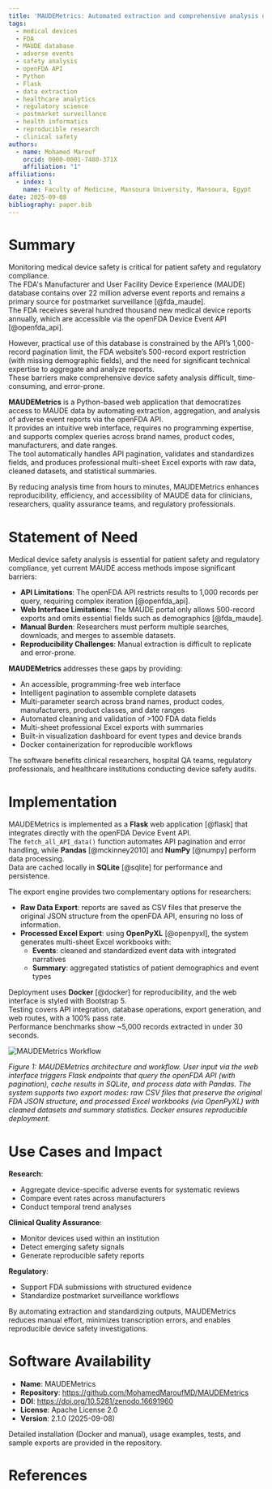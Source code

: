 ```yaml
---
title: 'MAUDEMetrics: Automated extraction and comprehensive analysis of FDA MAUDE device safety data'
tags:
  - medical devices
  - FDA
  - MAUDE database
  - adverse events
  - safety analysis
  - openFDA API
  - Python
  - Flask
  - data extraction
  - healthcare analytics
  - regulatory science
  - postmarket surveillance
  - health informatics
  - reproducible research
  - clinical safety
authors:
  - name: Mohamed Marouf
    orcid: 0000-0001-7480-371X
    affiliation: "1"
affiliations:
  - index: 1
    name: Faculty of Medicine, Mansoura University, Mansoura, Egypt
date: 2025-09-08
bibliography: paper.bib
---
```


# Summary

Monitoring medical device safety is critical for patient safety and regulatory compliance.  
The FDA's Manufacturer and User Facility Device Experience (MAUDE) database contains over 22 million adverse event reports and remains a primary source for postmarket surveillance [@fda_maude].  
The FDA receives several hundred thousand new medical device reports annually, which are accessible via the openFDA Device Event API [@openfda_api].  

However, practical use of this database is constrained by the API’s 1,000-record pagination limit, the FDA website’s 500-record export restriction (with missing demographic fields), and the need for significant technical expertise to aggregate and analyze reports.  
These barriers make comprehensive device safety analysis difficult, time-consuming, and error-prone.  

**MAUDEMetrics** is a Python-based web application that democratizes access to MAUDE data by automating extraction, aggregation, and analysis of adverse event reports via the openFDA API.  
It provides an intuitive web interface, requires no programming expertise, and supports complex queries across brand names, product codes, manufacturers, and date ranges.  
The tool automatically handles API pagination, validates and standardizes fields, and produces professional multi-sheet Excel exports with raw data, cleaned datasets, and statistical summaries.  

By reducing analysis time from hours to minutes, MAUDEMetrics enhances reproducibility, efficiency, and accessibility of MAUDE data for clinicians, researchers, quality assurance teams, and regulatory professionals.

# Statement of Need

Medical device safety analysis is essential for patient safety and regulatory compliance, yet current MAUDE access methods impose significant barriers:

- **API Limitations**: The openFDA API restricts results to 1,000 records per query, requiring complex iteration [@openfda_api].  
- **Web Interface Limitations**: The MAUDE portal only allows 500-record exports and omits essential fields such as demographics [@fda_maude].  
- **Manual Burden**: Researchers must perform multiple searches, downloads, and merges to assemble datasets.  
- **Reproducibility Challenges**: Manual extraction is difficult to replicate and error-prone.    

**MAUDEMetrics** addresses these gaps by providing:  

- An accessible, programming-free web interface  
- Intelligent pagination to assemble complete datasets  
- Multi-parameter search across brand names, product codes, manufacturers, product classes, and date ranges
- Automated cleaning and validation of >100 FDA data fields  
- Multi-sheet professional Excel exports with summaries  
- Built-in visualization dashboard for event types and device brands 
- Docker containerization for reproducible workflows  

The software benefits clinical researchers, hospital QA teams, regulatory professionals, and healthcare institutions conducting device safety audits.

# Implementation

MAUDEMetrics is implemented as a **Flask** web application [@flask] that integrates directly with the openFDA Device Event API.  
The `fetch_all_API_data()` function automates API pagination and error handling, while **Pandas** [@mckinney2010] and **NumPy** [@numpy] perform data processing.  
Data are cached locally in **SQLite** [@sqlite] for performance and persistence.  

The export engine provides two complementary options for researchers:  

- **Raw Data Export**: reports are saved as CSV files that preserve the original JSON structure from the openFDA API, ensuring no loss of information.  
- **Processed Excel Export**: using **OpenPyXL** [@openpyxl], the system generates multi-sheet Excel workbooks with:  
  - **Events**: cleaned and standardized event data with integrated narratives  
  - **Summary**: aggregated statistics of patient demographics and event types

Deployment uses **Docker** [@docker] for reproducibility, and the web interface is styled with Bootstrap 5.  
Testing covers API integration, database operations, export generation, and web routes, with a 100% pass rate.  
Performance benchmarks show ~5,000 records extracted in under 30 seconds.

![MAUDEMetrics Workflow](MAUDEMetrics_Workflow.png)

*Figure 1: MAUDEMetrics architecture and workflow. User input via the web interface triggers Flask endpoints that query the openFDA API (with pagination), cache results in SQLite, and process data with Pandas. The system supports two export modes: raw CSV files that preserve the original FDA JSON structure, and processed Excel workbooks (via OpenPyXL) with cleaned datasets and summary statistics. Docker ensures reproducible deployment.*

# Use Cases and Impact

**Research**:  
- Aggregate device-specific adverse events for systematic reviews  
- Compare event rates across manufacturers  
- Conduct temporal trend analyses  

**Clinical Quality Assurance**:  
- Monitor devices used within an institution  
- Detect emerging safety signals  
- Generate reproducible safety reports  

**Regulatory**:  
- Support FDA submissions with structured evidence  
- Standardize postmarket surveillance workflows  

By automating extraction and standardizing outputs, MAUDEMetrics reduces manual effort, minimizes transcription errors, and enables reproducible device safety investigations.

# Software Availability

- **Name**: MAUDEMetrics  
- **Repository**: <https://github.com/MohamedMaroufMD/MAUDEMetrics>  
- **DOI**: <https://doi.org/10.5281/zenodo.16691960>  
- **License**: Apache License 2.0  
- **Version**: 2.1.0 (2025-09-08)  

Detailed installation (Docker and manual), usage examples, tests, and sample exports are provided in the repository.

# References